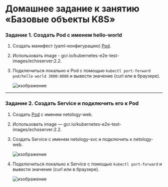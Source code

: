 # Домашнее задание к занятию «Базовые объекты K8S»


### Задание 1. Создать Pod с именем hello-world

1. Создать манифест (yaml-конфигурацию) [Pod](pod-helloworld.yaml).
2. Использовать image - gcr.io/kubernetes-e2e-test-images/echoserver:2.2.
3. Подключиться локально к Pod с помощью `kubectl port-forward pod/hello-world 3000:8080` и вывести значение (curl или в браузере).

     ![изображение](https://github.com/user-attachments/assets/63d0edb8-8a9d-4910-b807-77641f91f2e6)


------

### Задание 2. Создать Service и подключить его к Pod

1. Создать [Pod](pod-service.yaml) с именем netology-web.
2. Использовать image — gcr.io/kubernetes-e2e-test-images/echoserver:2.2.
3. Создать Service с именем netology-svc и подключить к netology-web.

    ![изображение](https://github.com/user-attachments/assets/199913d2-cdb8-4f1b-8397-6202ef6e6eff)

4. Подключиться локально к Service с помощью `kubectl port-forward` и вывести значение (curl или в браузере).

    ![изображение](https://github.com/user-attachments/assets/9976052b-4c1f-465d-99f1-32ef6584de30)
    
